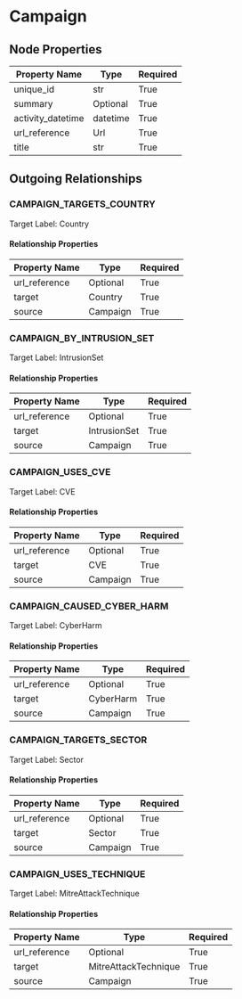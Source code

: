 
# Campaign

## Node Properties

| Property Name | Type | Required |
| ------------- | ---- | -------- |
| unique_id | str | True |
| summary | Optional | True |
| activity_datetime | datetime | True |
| url_reference | Url | True |
| title | str | True |



## Outgoing Relationships

### CAMPAIGN_TARGETS_COUNTRY

Target Label: Country

#### Relationship Properties

| Property Name | Type | Required |
| ------------- | ---- | -------- |
| url_reference | Optional | True |
| target | Country | True |
| source | Campaign | True |


### CAMPAIGN_BY_INTRUSION_SET

Target Label: IntrusionSet

#### Relationship Properties

| Property Name | Type | Required |
| ------------- | ---- | -------- |
| url_reference | Optional | True |
| target | IntrusionSet | True |
| source | Campaign | True |


### CAMPAIGN_USES_CVE

Target Label: CVE

#### Relationship Properties

| Property Name | Type | Required |
| ------------- | ---- | -------- |
| url_reference | Optional | True |
| target | CVE | True |
| source | Campaign | True |


### CAMPAIGN_CAUSED_CYBER_HARM

Target Label: CyberHarm

#### Relationship Properties

| Property Name | Type | Required |
| ------------- | ---- | -------- |
| url_reference | Optional | True |
| target | CyberHarm | True |
| source | Campaign | True |


### CAMPAIGN_TARGETS_SECTOR

Target Label: Sector

#### Relationship Properties

| Property Name | Type | Required |
| ------------- | ---- | -------- |
| url_reference | Optional | True |
| target | Sector | True |
| source | Campaign | True |


### CAMPAIGN_USES_TECHNIQUE

Target Label: MitreAttackTechnique

#### Relationship Properties

| Property Name | Type | Required |
| ------------- | ---- | -------- |
| url_reference | Optional | True |
| target | MitreAttackTechnique | True |
| source | Campaign | True |




